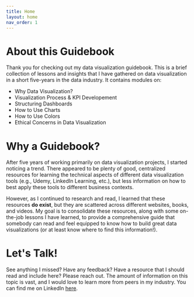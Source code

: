 ```yaml
---
title: Home
layout: home
nav_order: 1
---
```


# About this Guidebook

Thank you for checking out my data visualization guidebook. This is a brief collection of lessons and insights that I have gathered on data visualization in a short five-years in the data industry. It contains modules on: 

* Why Data Visualization? 
* Visualization Process & KPI Developement
* Structuring Dashboards
* How to Use Charts
* How to Use Colors
* Ethical Concerns in Data Visualization

# Why a Guidebook?

After five years of working primarily on data visualization projects, I started noticing a trend. There appeared to be plenty of good, centralized resources for learning the technical aspects of different data visualization tools (e.g., Udemy, LinkedIn Learning, etc.), but less information on how to best apply these tools to different business contexts. 

However, as I continued to research and read, I learned that these resources **do exist**, but they are scattered across different websites, books, and videos. My goal is to consolidate these resources, along with some on-the-job lessons I have learned, to provide a comprehensive guide that somebody can read and feel equipped to know how to build great data visualizations (or at least know where to find this information!).

# Let's Talk! 

See anything I missed? Have any feedback? Have a resource that I should read and include here? Please reach out. The amount of information on this topic is vast, and I would love to learn more from peers in my industry. You can find me on LinkedIn [here](https://www.linkedin.com/in/andrew-smothermon-03b25988/).

